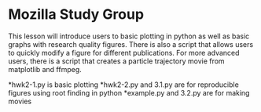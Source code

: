 Mozilla Study Group
===================

This lesson will introduce users to basic plotting in python as well as basic graphs with research quality figures.  There is also a script that allows users to quickly modify a figure for different publications.  For more advanced users, there is a script that creates a particle trajectory movie from matplotlib and ffmpeg.

*hwk2-1.py is basic plotting
*hwk2-2.py and 3.1.py are for reproducible figures using root finding in python
*example.py and 3.2.py are for making movies
